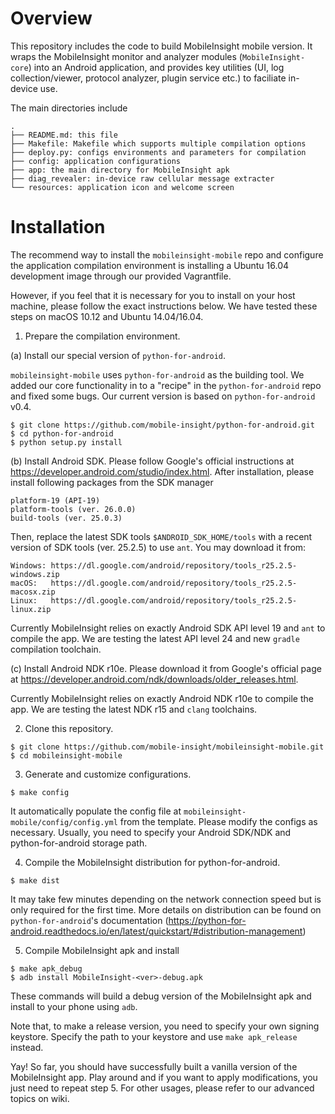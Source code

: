 # Overview #

This repository includes the code to build MobileInsight mobile version. It wraps the MobileInsight monitor and analyzer modules (`MobileInsight-core`) into an Android application, and provides key utilities (UI, log collection/viewer, protocol analyzer, plugin service etc.) to faciliate in-device use. 

The main directories include

```
.
├── README.md: this file
├── Makefile: Makefile which supports multiple compilation options
├── deploy.py: configs environments and parameters for compilation
├── config: application configurations
├── app: the main directory for MobileInsight apk
├── diag_revealer: in-device raw cellular message extracter
└── resources: application icon and welcome screen
```


# Installation #

The recommend way to install the `mobileinsight-mobile` repo and configure the application compilation environment is installing a Ubuntu 16.04 development image through our provided Vagrantfile.

However, if you feel that it is necessary for you to install on your host machine, please follow the exact instructions below. We have tested these steps on macOS 10.12 and Ubuntu 14.04/16.04.

1. Prepare the compilation environment.

(a) Install our special version of `python-for-android`.

`mobileinsight-mobile` uses `python-for-android` as the building tool. We added our core functionality in to a "recipe" in the `python-for-android` repo and fixed some bugs. Our current version is based on `python-for-android` v0.4.

```shell
$ git clone https://github.com/mobile-insight/python-for-android.git
$ cd python-for-android
$ python setup.py install
```

(b) Install Android SDK. Please follow Google's official instructions at https://developer.android.com/studio/index.html.
After installation, please install following packages from the SDK manager

```
platform-19 (API-19)
platform-tools (ver. 26.0.0)
build-tools (ver. 25.0.3)
```

Then, replace the latest SDK tools `$ANDROID_SDK_HOME/tools` with a recent version of SDK tools (ver. 25.2.5) to use `ant`. You may download it from:

```
Windows: https://dl.google.com/android/repository/tools_r25.2.5-windows.zip
macOS:   https://dl.google.com/android/repository/tools_r25.2.5-macosx.zip
Linux:   https://dl.google.com/android/repository/tools_r25.2.5-linux.zip
```

Currently MobileInsight relies on exactly Android SDK API level 19 and `ant` to compile the app. We are testing the latest API level 24 and new `gradle` compilation toolchain.

(c) Install Android NDK r10e. Please download it from Google's official page at https://developer.android.com/ndk/downloads/older_releases.html. 

Currently MobileInsight relies on exactly Android NDK r10e to compile the app. We are testing the latest NDK r15 and `clang` toolchains.


2. Clone this repository.

```shell
$ git clone https://github.com/mobile-insight/mobileinsight-mobile.git
$ cd mobileinsight-mobile
```

3. Generate and customize configurations.

```shell
$ make config
```
It automatically populate the config file at `mobileinsight-mobile/config/config.yml` from the template.
Please modify the configs as necessary. Usually, you need to specify your Android SDK/NDK and python-for-android storage path. 

4. Compile the MobileInsight distribution for python-for-android.

```shell
$ make dist
```

It may take few minutes depending on the network connection speed but is only required for the first time.
More details on distribution can be found on `python-for-android`'s documentation (https://python-for-android.readthedocs.io/en/latest/quickstart/#distribution-management)

5. Compile MobileInsight apk and install

```shell
$ make apk_debug
$ adb install MobileInsight-<ver>-debug.apk
```

These commands will build a debug version of the MobileInsight apk and install to your phone using `adb`.

Note that, to make a release version, you need to specify your own signing keystore. Specify the path to your keystore and use `make apk_release` instead.

Yay! So far, you should have successfully built a vanilla version of the MobileInsight app. Play around and if you want to apply modifications, you just need to repeat step 5.
For other usages, please refer to our advanced topics on wiki.
